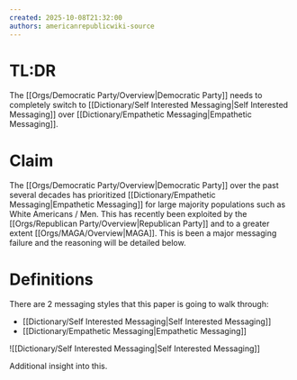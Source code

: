 ```yaml
---
created: 2025-10-08T21:32:00
authors: americanrepublicwiki-source
---
```

# TL:DR
The [[Orgs/Democratic Party/Overview|Democratic Party]] needs to completely switch to [[Dictionary/Self Interested Messaging|Self Interested Messaging]] over [[Dictionary/Empathetic Messaging|Empathetic Messaging]]. 

# Claim
The [[Orgs/Democratic Party/Overview|Democratic Party]] over the past several decades has prioritized [[Dictionary/Empathetic Messaging|Empathetic Messaging]] for large majority populations such as White Americans / Men. This has recently been exploited by the [[Orgs/Republican Party/Overview|Republican Party]] and to a greater extent [[Orgs/MAGA/Overview|MAGA]]. This is been a major messaging failure and the reasoning will be detailed below.

# Definitions
There are 2 messaging styles that this paper is going to walk through:
- [[Dictionary/Self Interested Messaging|Self Interested Messaging]]
- [[Dictionary/Empathetic Messaging|Empathetic Messaging]]

![[Dictionary/Self Interested Messaging|Self Interested Messaging]]

Additional insight into this. 